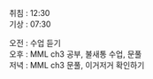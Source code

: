 취침 : 12:30  
기상 : 07:30  
  
오전 : 수업 듣기  
오후 : MML ch3 공부, 불새통 수업, 문풀  
저녁 : MML ch3 문풀, 이거저거 확인하기  
